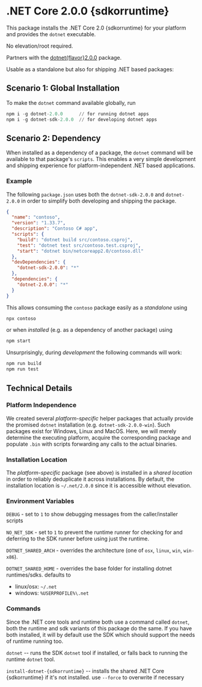 <!--
    Note:
    - keep dotnet and dotnet-sdk documentation in sync
    - spots that differ are (to be) marked with COWBELL
-->

# .NET Core 2.0.0 {sdkorruntime}

This package installs the .NET Core 2.0 {sdkorruntime} for your platform and provides the `dotnet` executable.

No elevation/root required.

Partners with the [dotnet{flavor}2.0.0](https://www.npmjs.com/package/dotnet{flavor}2.0.0) package.

Usable as a standalone but also for shipping .NET based packages:

## Scenario 1: Global Installation

To make the `dotnet` command available globally, run

``` Haskell seems to provide nice highlighting
npm i -g dotnet-2.0.0      // for running dotnet apps
npm i -g dotnet-sdk-2.0.0  // for developing dotnet apps
```

## Scenario 2: Dependency

When installed as a dependency of a package, the `dotnet` command will be available to that package's `scripts`.
This enables a very simple development and shipping experience for platform-independent .NET based applications.

### Example

The following `package.json` uses both the `dotnet-sdk-2.0.0` and `dotnet-2.0.0` in order to simplify both developing and shipping the package.

``` json
{
  "name": "contoso",
  "version": "1.33.7",
  "description": "Contoso C# app",
  "scripts": {
    "build": "dotnet build src/contoso.csproj",
    "test": "dotnet test src/contoso.test.csproj",
    "start": "dotnet bin/netcoreapp2.0/contoso.dll"
  },
  "devDependencies": {
    "dotnet-sdk-2.0.0": "*"
  },
  "dependencies": {
    "dotnet-2.0.0": "*"
  }
}
```

This allows consuming the `contoso` package easily as a *standalone* using

``` Haskell seems to provide nice highlighting
npx contoso
```

or when *installed* (e.g. as a dependency of another package) using

``` Haskell seems to provide nice highlighting
npm start
```

Unsurprisingly, during *development* the following commands will work:

``` Haskell seems to provide nice highlighting
npm run build
npm run test
```

## Technical Details

### Platform Independence

We created several *platform-specific* helper packages that actually provide the promised `dotnet` installation (e.g. `dotnet-sdk-2.0.0-win`).
Such packages exist for Windows, Linux and MacOS.
Here, we will merely determine the executing platform, acquire the corresponding package and populate `.bin` with scripts forwarding any calls to the actual binaries.

### Installation Location

The *platform-specific* package (see above) is installed in a *shared location* in order to reliably deduplicate it across installations.
By default, the installation location is `~/.net/2.0.0` since it is accessible without elevation.

### Environment Variables

`DEBUG`  - set to `1` to show debugging messages from the caller/installer scripts

`NO_NET_SDK` - set to `1` to prevent the runtime runner for checking for and deferring to the SDK runner before using just the runtime.

`DOTNET_SHARED_ARCH` - overrides the architecture (one of `osx`, `linux`, `win`, `win-x86`).

`DOTNET_SHARED_HOME` - overrides the base folder for installing dotnet runtimes/sdks. defaults to 
- linux/osx: `~/.net` 
- windows:  `%USERPROFILE%\.net`

### Commands 

Since the .NET core tools and runtime both use a command called `dotnet`, both the runtime and sdk variants of this package do the same.
If you have both installed, it will by default use the SDK which should support the needs of runtime running too.

`dotnet` -- runs the SDK `dotnet` tool if installed, or falls back to running the runtime `dotnet` tool.

`install-dotnet-{sdkorruntime}` -- installs the shared .NET Core {sdkorruntime} if it's not installed. use `--force` to overwrite if necessary
